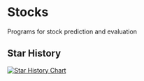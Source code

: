 # Stocks
Programs for stock prediction and evaluation

## Star History

[![Star History Chart](https://api.star-history.com/svg?repos=NGYB/Stocks&type=Date)](https://www.star-history.com/#NGYB/Stocks&Date)

